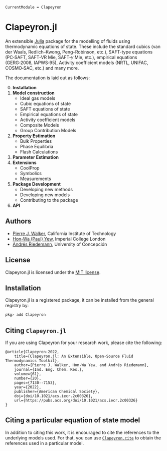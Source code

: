 ```@meta
CurrentModule = Clapeyron
```

# Clapeyron.jl

An extensible [Julia](https://julialang.org) package for the modelling of fluids using thermodynamic equations of state.
These include the standard cubics (van der Waals, Redlich–Kwong, Peng–Robinson, etc.), SAFT-type equations (PC‑SAFT, SAFT‑VR Mie, SAFT‑$\gamma$ Mie, etc.), empirical equations (GERG‑2008, IAPWS‑95), Activity coefficient models (NRTL, UNIFAC, COSMO‑SAC, etc.) and many more.

The documentation is laid out as follows:

0. **Installation**
1. **Model construction**
    - Ideal gas models
    - Cubic equations of state
    - SAFT equations of state
    - Empirical equations of state
    - Activity coefficient models
    - Composite Models
    - Group Contribution Models
2. **Property Estimation**
    -  Bulk Properties
    - Phase Equilibria
    - Flash Calculations
3. **Parameter Estimation**
4. **Extensions**
    - CoolProp
    - Symbolics
    - Measurements
5. **Package Development**
    - Developing new methods
    - Developing new models
    - Contributing to the package
6. **API**

## Authors

- [Pierre J. Walker](mailto:pjwalker@caltech.edu), California Institute of Technology
- [Hon-Wa (Paul) Yew](mailto:honwa.yew16@imperial.ac.uk), Imperial College London
- [Andrés Riedemann](mailto:andres.riedemann@gmail.com), University of Concepción

## License

Clapeyron.jl is licensed under the [MIT license](https://github.com/ClapeyronThermo/Clapeyron.jl/blob/master/LICENSE.md).

## Installation

Clapeyron.jl is a registered package, it can be installed from the general registry by:

```julia
pkg> add Clapeyron
```

## Citing `Clapeyron.jl`

If you are using Clapeyron for your research work, please cite the following:

```text
@article{Clapeyron-2022,
    title={Clapeyron.jl: An Extensible, Open-Source Fluid Thermodynamics Toolkit},
    author={Pierre J. Walker, Hon-Wa Yew, and Andrés Riedemann},
    journal={Ind. Eng. Chem. Res.},
    volume={61},
    number={20},
    pages={7130--7153},
    year={2022},
    publisher={American Chemical Society},
    doi={doi/10.1021/acs.iecr.2c00326},
    url={https://pubs.acs.org/doi/10.1021/acs.iecr.2c00326}
}
```

## Citing a particular equation of state model

In addition to citing this work, it is encouraged to cite the references to the underlying models used.
For that, you can use [`Clapeyron.cite`](@ref) to obtain the references used in a particular model.
